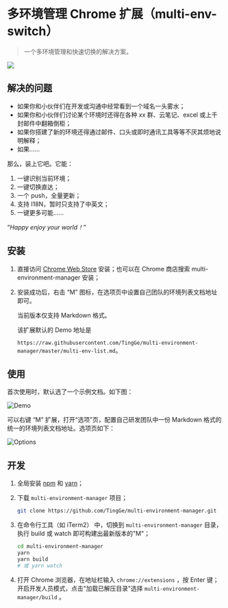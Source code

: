 # 多环境管理 Chrome 扩展（multi-env-switch）

> 一个多环境管理和快速切换的解决方案。

![](https://github.com/TingGe/multi-environment-manager/raw/618796eb6ef60d9640c1fa60c0b0a9afe2e85d13/multi-environment-manager/icon48.png)

## 解决的问题

- 如果你和小伙伴们在开发或沟通中经常看到一个域名一头雾水；
- 如果你和小伙伴们讨论某个环境时还得在各种 xx 群、云笔记、excel 或上千封邮件中翻箱倒柜；
- 如果你搭建了新的环境还得通过邮件、口头或即时通讯工具等等不厌其烦地说明解释；
- 如果……

那么，装上它吧。它能：

1. 一键识别当前环境；
2. 一键切换直达；
3. 一个 push，全量更新；
4. 支持 I18N，暂时只支持了中英文；
5. 一键更多可能……

“*Happy enjoy your world！*”

## 安装

1. 直接访问 [Chrome Web Store](https://chrome.google.com/webstore/detail/multiple-environmental-ma/ehboglklfbenahbjndhnpkicglekincp) 安装；也可以在 Chrome 商店搜索 multi-environment-manager 安装；

2. 安装成功后，右击 “M” 图标，在选项页中设置自己团队的环境列表文档地址即可。

   当前版本仅支持 Markdown 格式。

   该扩展默认的 Demo 地址是

   `https://raw.githubusercontent.com/TingGe/multi-environment-manager/master/multi-env-list.md`。 

## 使用

首次使用时，默认选了一个示例文档。如下图：

![Demo](https://github.com/TingGe/multi-environment-manager/raw/master/assets/demo.png)



可以右键 “M” 扩展，打开“选项”页，配置自己研发团队中一份 Markdown 格式的统一的环境列表文档地址。选项页如下：

![Options](https://github.com/TingGe/multi-environment-manager/raw/master/assets/options.png)



## 开发

1. 全局安装 [npm](https://nodejs.org/) 和 [yarn](https://yarnpkg.com/en/docs/install)；

2. 下载 `multi-environment-manager` 项目；

   ```bash
   git clone https://github.com/TingGe/multi-environment-manager.git
   ```

3. 在命令行工具（如  iTerm2） 中，切换到 `multi-environment-manager` 目录，执行 build 或 watch 即可构建出最新版本的"M"；

   ```bash
   cd multi-environment-manager
   yarn
   yarn build 
   # 或 yarn watch
   ```

4. 打开 Chrome 浏览器，在地址栏输入 `chrome://extensions` ，按 Enter 键；开启开发人员模式，点击"加载已解压目录"选择 `multi-environment-manager/build` 。
